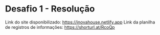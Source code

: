# Desafio 1 - Resolução
Link do site disponibilizado: https://inovahouse.netlify.app
Link da planilha de registros de informações: https://shorturl.at/RcoQp

